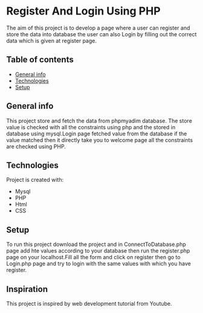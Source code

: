 # Register And Login Using PHP
The aim of this project is to develop a page where a user can register and store the data into database the user can also Login by filling out 
the correct data which is given at register page.

## Table of contents
* [General info](#general-info)
* [Technologies](#technologies)
* [Setup](#setup)

## General info
This project store and fetch the data from phpmyadim database. The store value is checked with all the constraints using php and the stored in database using mysql.Login page fetched value from the database if the value matched then it directly take you to welcome page all the constraints are checked using PHP.
	
## Technologies
Project is created with:
* Mysql
* PHP
* Html
* CSS

## Setup
To run this project download the project and in ConnectToDatabase.php page add hte values according to your database then run the register.php 
page on your localhost.Fill all the form and click on register then go to Login.php page and try to login with the same values with which you
have register.

## Inspiration
This project is inspired by web development tutorial from Youtube.
